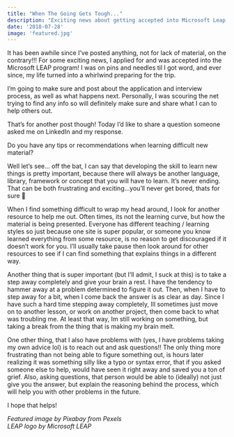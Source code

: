 ```yaml
---
title: "When The Going Gets Tough..."
description: "Exciting news about getting accepted into Microsoft Leap, and advice on learning new material"
date: '2018-07-28'
image: 'featured.jpg'
---
```

It has been awhile since I’ve posted anything, not for lack of material, on the contrary!!! For some exciting news, I applied for and was accepted into the Microsoft LEAP program! I was on pins and needles til I got word, and ever since, my life turned into a whirlwind preparing for the trip.

I’m going to make sure and post about the application and interview process, as well as what happens next. Personally, I was scouring the net trying to find any info so will definitely make sure and share what I can to help others out.

That’s for another post though! Today I’d like to share a question someone asked me on LinkedIn and my response.

 Do you have any tips or recommendations when learning difficult new material?

Well let’s see… off the bat, I can say that developing the skill to learn new things is pretty important, because there will always be another language, library, framework or concept that you will have to learn. It’s never ending. That can be both frustrating and exciting…you’ll never get bored, thats for sure 🙂

When I find something difficult to wrap my head around, I look for another resource to help me out. Often times, its not the learning curve, but how the material is being presented. Everyone has different teaching / learning styles so just because one site is super popular, or someone you know learned everything from some resource, is no reason to get discouraged if it doesn’t work for you. I’ll usually take pause then look around for other resources to see if I can find something that explains things in a different way.

Another thing that is super important (but I’ll admit, I suck at this) is to take a step away completely and give your brain a rest. I have the tendency to hammer away at a problem determined to figure it out. Then, when I have to step away for a bit, when I come back the answer is as clear as day. Since I have such a hard time stepping away completely, Ill sometimes just move on to another lesson, or work on another project, then come back to what was troubling me. At least that way, Im still working on something, but taking a break from the thing that is making my brain melt.

One other thing, that I also have problems with (yes, I have problems taking my own advice lol) is to reach out and ask questions!! The only thing more frustrating than not being able to figure something out, is hours later realizing it was something silly like a typo or syntax error, that if you asked someone else to help, would have seen it right away and saved you a ton of grief. Also, asking questions, that person would be able to (ideally) not just give you the answer, but explain the reasoning behind the process, which will help you with other problems in the future.

I hope that helps!

*Featured image by Pixabay from Pexels*\
*LEAP logo by Microsoft LEAP*